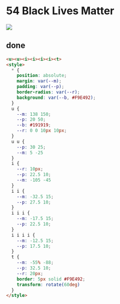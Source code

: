 # 54 Black Lives Matter

![](https://raw.githubusercontent.com/sari3l/css_battle/main/media/16775077511141/16775077622351.png)

## done

```html
<u><u><i><i><i><i><t>
<style>
  * {
    position: absolute;
    margin: var(--m);
    padding: var(--p);
    border-radius: var(--r);
    background: var(--b, #F9E492);
  }
  u {
    --m: 138 150;
    --p: 20 50;
    --b: #191919;
    --r: 0 0 10px 10px;
  }
  u u {
    --p: 30 25;
    --m: 5 -25
  }
  i {
    --r: 10px;
    --p: 22.5 10;
    --m: -105 -45
  }
  i i {
    --m: -32.5 15;
    --p: 27.5 10;
  }
  i i i {
    --m: -17.5 15;
    --p: 22.5 10;
  }
  i i i i {
    --m: -12.5 15;
    --p: 17.5 10;
  }
  t {
    --m: -55% -88;
    --p: 32.5 10;
    --r: 20px;
    border: 5px solid #F9E492;
    transform: rotate(60deg)
  }
</style>
```